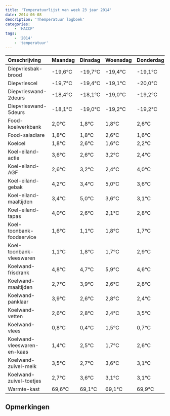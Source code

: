 ```yaml
---
title: 'Temperatuurlijst van week 23 jaar 2014'
date: 2014-06-08
description: 'Themperatuur logboek'
categories:
    - 'HACCP'
tags:
    - '2014'
    - 'temperatuur'
---
```

|Omschrijving|Maandag|Dinsdag|Woensdag|Donderdag|Vrijdag|Zaterdag|Zondag|
|:---|:---|:---|:---|:---|:---|:---|:---|
|Diepvriesbak-brood|-19,6°C|-19,7°C|-19,4°C|-19,1°C|-20,0°C|-20,2°C|-20,2°C|
|Diepvriescel|-19,7°C|-19,4°C|-19,1°C|-20,0°C|-20,2°C|-20,2°C|-19,4°C|
|Diepvrieswand-2deurs|-18,4°C|-18,1°C|-19,0°C|-19,2°C|-19,2°C|-18,4°C|-19,4°C|
|Diepvrieswand-5deurs|-18,1°C|-19,0°C|-19,2°C|-19,2°C|-18,4°C|-19,4°C|-18,8°C|
|Food-koelwerkbank|2,0°C|1,8°C|1,8°C|2,6°C|1,6°C|2,2°C|1,4°C|
|Food-saladiare|1,8°C|1,8°C|2,6°C|1,6°C|2,2°C|1,4°C|3,0°C|
|Koelcel|1,8°C|2,6°C|1,6°C|2,2°C|1,4°C|3,0°C|1,6°C|
|Koel-eiland-actie|3,6°C|2,6°C|3,2°C|2,4°C|4,0°C|2,6°C|2,1°C|
|Koel-eiland-AGF|2,6°C|3,2°C|2,4°C|4,0°C|2,6°C|2,1°C|2,8°C|
|Koel-eiland-gebak|4,2°C|3,4°C|5,0°C|3,6°C|3,1°C|3,8°C|3,7°C|
|Koel-eiland-maaltijden|3,4°C|5,0°C|3,6°C|3,1°C|3,8°C|3,7°C|4,9°C|
|Koel-eiland-tapas|4,0°C|2,6°C|2,1°C|2,8°C|2,7°C|3,9°C|2,6°C|
|Koel-toonbank-foodservice|1,6°C|1,1°C|1,8°C|1,7°C|2,9°C|1,6°C|1,8°C|
|Koel-toonbank-vleeswaren|1,1°C|1,8°C|1,7°C|2,9°C|1,6°C|1,8°C|1,4°C|
|Koelwand-frisdrank|4,8°C|4,7°C|5,9°C|4,6°C|4,8°C|4,4°C|5,5°C|
|Koelwand-maaltijden|2,7°C|3,9°C|2,6°C|2,8°C|2,4°C|3,5°C|2,7°C|
|Koelwand-panklaar|3,9°C|2,6°C|2,8°C|2,4°C|3,5°C|2,7°C|3,6°C|
|Koelwand-vetten|2,6°C|2,8°C|2,4°C|3,5°C|2,7°C|3,6°C|3,1°C|
|Koelwand-vlees|0,8°C|0,4°C|1,5°C|0,7°C|1,6°C|1,1°C|1,1°C|
|Koelwand-vleeswaren-en-kaas|1,4°C|2,5°C|1,7°C|2,6°C|2,1°C|2,1°C|2,9°C|
|Koelwand-zuivel-melk|3,5°C|2,7°C|3,6°C|3,1°C|3,1°C|3,9°C|3,2°C|
|Koelwand-zuivel-toetjes|2,7°C|3,6°C|3,1°C|3,1°C|3,9°C|3,2°C|2,1°C|
|Warmte-kast|69,6°C|69,1°C|69,1°C|69,9°C|69,2°C|68,1°C|68,7°C|

## Opmerkingen


